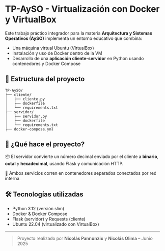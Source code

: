 # TP-AySO - Virtualización con Docker y VirtualBox

Este trabajo práctico integrador para la materia **Arquitectura y Sistemas Operativos (AySO)** implementa un entorno educativo que combina:

- Una máquina virtual Ubuntu (VirtualBox)
- Instalación y uso de Docker dentro de la VM
- Desarrollo de una **aplicación cliente-servidor** en Python usando contenedores y Docker Compose

## 📁 Estructura del proyecto

```
TP-AySO/
├── cliente/
│   ├── cliente.py
│   ├── dockerfile
│   └── requirements.txt
├── servidor/
│   ├── servidor.py
│   ├── dockerfile
│   └── requirements.txt
├── docker-compose.yml
```

## 🚀 ¿Qué hace el proyecto?

📦 El servidor convierte un número decimal enviado por el cliente a **binario**, **octal** y **hexadecimal**, usando Flask y comunicación HTTP.

🧪 Ambos servicios corren en contenedores separados conectados por red interna.

## 🛠️ Tecnologías utilizadas

- Python 3.12 (versión slim)
- Docker & Docker Compose
- Flask (servidor) y Requests (cliente)
- Ubuntu 22.04 (virtualizado con VirtualBox)

---

> Proyecto realizado por **Nicolás Pannunzio** y **Nicolás Olima** – Junio 2025
